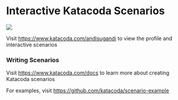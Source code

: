 # Interactive Katacoda Scenarios

[![](http://shields.katacoda.com/katacoda/andisugandi/count.svg)](https://www.katacoda.com/andisugandi "Get your profile on Katacoda.com")

Visit https://www.katacoda.com/andisugandi to view the profile and interactive scenarios

### Writing Scenarios
Visit https://www.katacoda.com/docs to learn more about creating Katacoda scenarios

For examples, visit https://github.com/katacoda/scenario-example
